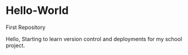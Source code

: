 # Hello-World
First Repository

Hello, Starting to learn version control and deployments for my school project. 
